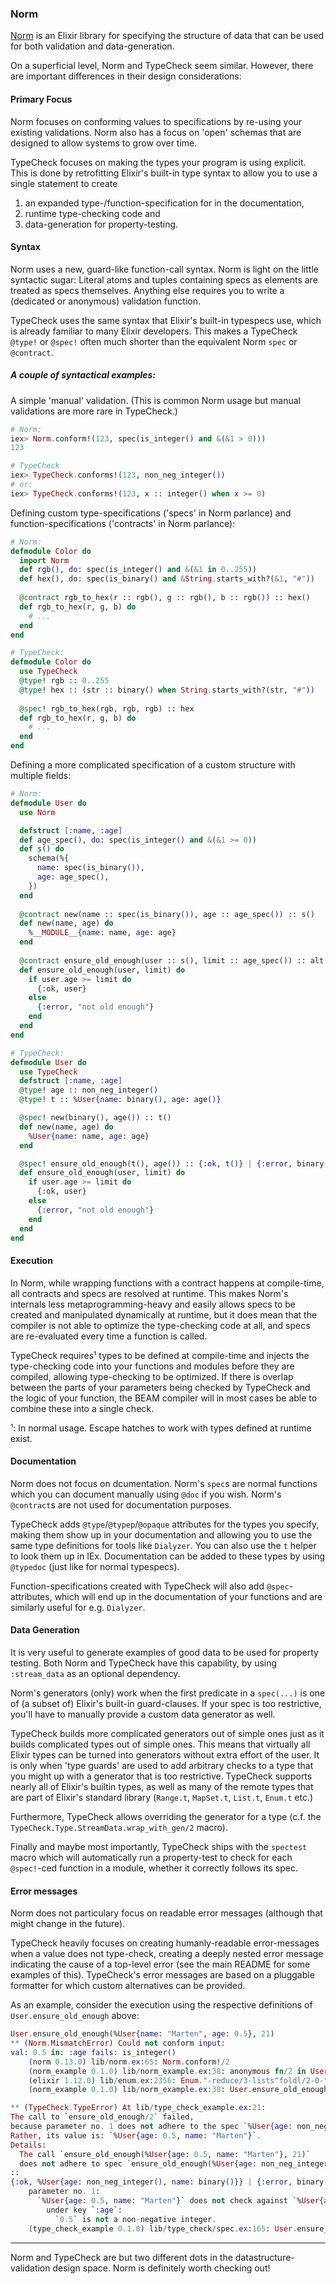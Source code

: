 ### Norm

[Norm](https://github.com/keathley/norm/) is an Elixir library for specifying the structure of data that can be used for both validation and data-generation.

On a superficial level, Norm and TypeCheck seem similar. However, there are important differences in their design considerations:

#### Primary Focus 

Norm focuses on conforming values to specifications by re-using your existing validations. 
Norm also has a focus on 'open' schemas that are designed to allow systems to grow over time.

TypeCheck focuses on making the types your program is using explicit. 
This is done by retrofitting Elixir's built-in type syntax to allow you to use a single statement to create 
1. an expanded type-/function-specification for in the documentation, 
2. runtime type-checking code and
3. data-generation for property-testing.

#### Syntax

Norm uses a new, guard-like function-call syntax.
Norm is light on the little syntactic sugar: Literal atoms and tuples containing specs as elements are treated as specs themselves. 
Anything else requires you to write a (dedicated or anonymous) validation function.

TypeCheck uses the same syntax that Elixir's built-in typespecs use, which is already familiar to many Elixir developers.
This makes a TypeCheck `@type!` or `@spec!` often much shorter than the equivalent Norm `spec` or `@contract`.

##### A couple of syntactical examples:

A simple 'manual' validation. (This is common Norm usage but manual validations are more rare in TypeCheck.)

```elixir
# Norm:
iex> Norm.conform!(123, spec(is_integer() and &(&1 > 0)))
123
```

```elixir
# TypeCheck
iex> TypeCheck.conforms!(123, non_neg_integer())
# or:
iex> TypeCheck.conforms!(123, x :: integer() when x >= 0)
```

Defining custom type-specifications ('specs' in Norm parlance) and function-specifications ('contracts' in Norm parlance):

```elixir
# Norm:
defmodule Color do
  import Norm
  def rgb(), do: spec(is_integer() and &(&1 in 0..255))
  def hex(), do: spec(is_binary() and &String.starts_with?(&1, "#"))
  
  @contract rgb_to_hex(r :: rgb(), g :: rgb(), b :: rgb()) :: hex()
  def rgb_to_hex(r, g, b) do
    # ...
  end
end
```

```elixir
# TypeCheck:
defmodule Color do
  use TypeCheck
  @type! rgb :: 0..255
  @type! hex :: (str :: binary() when String.starts_with?(str, "#"))
  
  @spec! rgb_to_hex(rgb, rgb, rgb) :: hex
  def rgb_to_hex(r, g, b) do
    # ...
  end
end
```

Defining a more complicated specification of a custom structure with multiple fields:

```elixir
# Norm:
defmodule User do
  use Norm

  defstruct [:name, :age]
  def age_spec(), do: spec(is_integer() and &(&1 >= 0))
  def s() do
    schema(%{
      name: spec(is_binary()),
      age: age_spec(),
    })
  end
  
  @contract new(name :: spec(is_binary()), age :: age_spec()) :: s()
  def new(name, age) do
    %__MODULE__{name: name, age: age}
  end
  
  @contract ensure_old_enough(user :: s(), limit :: age_spec()) :: alt(success: {:ok, s()}, problem: {:error, spec(is_binary())})
  def ensure_old_enough(user, limit) do
    if user.age >= limit do
      {:ok, user}
    else
      {:error, "not old enough"}
    end
  end
end
```

```elixir
# TypeCheck:
defmodule User do
  use TypeCheck
  defstruct [:name, :age]
  @type! age :: non_neg_integer()
  @type! t :: %User{name: binary(), age: age()}

  @spec! new(binary(), age()) :: t()
  def new(name, age) do
    %User{name: name, age: age}
  end

  @spec! ensure_old_enough(t(), age()) :: {:ok, t()} | {:error, binary()}
  def ensure_old_enough(user, limit) do
    if user.age >= limit do
      {:ok, user}
    else
      {:error, "not old enough"}
    end
  end
end
```

#### Execution

In Norm, while wrapping functions with a contract happens at compile-time, 
all contracts and specs are resolved at runtime.
This makes Norm's internals less metaprogramming-heavy and easily allows specs to be created and manipulated dynamically at runtime, 
but it does mean that the compiler is not able to optimize the type-checking code at all, and specs are re-evaluated every time a function is called.

TypeCheck requires¹ types to be defined at compile-time and injects the type-checking code into your functions and modules before they are compiled, 
allowing type-checking to be optimized.
If there is overlap between the parts of your parameters being checked by TypeCheck and the logic of your function,
the BEAM compiler will in most cases be able to combine these into a single check.

¹: In normal usage. Escape hatches to work with types defined at runtime exist.

#### Documentation

Norm does not focus on dcumentation.
Norm's `spec`s are normal functions which you can document manually using `@doc` if you wish. 
Norm's `@contract`s are not used for documentation purposes.

TypeCheck adds `@type`/`@typep`/`@opaque` attributes for the types you specify, making them show up in your documentation 
and allowing you to use the same type definitions for tools like `Dialyzer`. 
You can also use the `t` helper to look them up in IEx. 
Documentation can be added to these types by using `@typedoc` (just like for normal typespecs).

Function-specifications created with TypeCheck will also add `@spec`-attributes, which will end up in the documentation of your functions and are similarly useful for e.g. `Dialyzer`.

#### Data Generation

It is very useful to generate examples of good data to be used for property testing.
Both Norm and TypeCheck have this capability, by using `:stream_data` as an optional dependency.

Norm's generators (only) work when the first predicate in a `spec(...)` is one of (a subset of) Elixir's built-in guard-clauses. 
If your spec is too restrictive, you'll have to manually provide a custom data generator as well.

TypeCheck builds more complicated generators out of simple ones just as it builds complicated types out of simple ones. 
This means that virtually all Elixir types can be turned into generators without extra effort of the user. 
It is only when 'type guards' are used to add arbitrary checks to a type that you might up with a generator that is too restrictive. 
TypeCheck supports nearly all of Elixir's builtin types, as well as many of the remote types that are part of Elixir's standard library (`Range.t`, `MapSet.t`, `List.t`, `Enum.t` etc.)

Furthermore, TypeCheck allows overriding the generator for a type (c.f. the `TypeCheck.Type.StreamData.wrap_with_gen/2` macro).

Finally and maybe most importantly, TypeCheck ships with the `spectest` macro 
which will automatically run a property-test to check for each `@spec!`-ced function in a module, whether it correctly follows its spec.

#### Error messages

Norm does not particulary focus on readable error messages (although that might change in the future).

TypeCheck heavily focuses on creating humanly-readable error-messages when a value does not type-check,
creating a deeply nested error message indicating the cause of a top-level error (see the main README for some examples of this). 
TypeCheck's error messages are based on a pluggable formatter for which custom alternatives can be provided.

As an example, consider the execution using the respective definitions of `User.ensure_old_enough` above:

```elixir
User.ensure_old_enough(%User{name: "Marten", age: 0.5}, 21)
** (Norm.MismatchError) Could not conform input:
val: 0.5 in: :age fails: is_integer()
    (norm 0.13.0) lib/norm.ex:65: Norm.conform!/2
    (norm_example 0.1.0) lib/norm_example.ex:38: anonymous fn/2 in User.ensure_old_enough/2
    (elixir 1.12.0) lib/enum.ex:2356: Enum."-reduce/3-lists^foldl/2-0-"/3
    (norm_example 0.1.0) lib/norm_example.ex:38: User.ensure_old_enough/2
```

```elixir
** (TypeCheck.TypeError) At lib/type_check_example.ex:21:
The call to `ensure_old_enough/2` failed,
because parameter no. 1 does not adhere to the spec `%User{age: non_neg_integer(), name: binary()}`.
Rather, its value is: `%User{age: 0.5, name: "Marten"}`.
Details:
  The call `ensure_old_enough(%User{age: 0.5, name: "Marten"}, 21)`
  does not adhere to spec `ensure_old_enough(%User{age: non_neg_integer(), name: binary()}, non_neg_integer())
::
{:ok, %User{age: non_neg_integer(), name: binary()}} | {:error, binary()}`. Reason:
    parameter no. 1:
      `%User{age: 0.5, name: "Marten"}` does not check against `%User{age: non_neg_integer(), name: binary()}`. Reason:
        under key `:age`:
          `0.5` is not a non-negative integer.
    (type_check_example 0.1.0) lib/type_check/spec.ex:165: User.ensure_old_enough/2

```

---

Norm and TypeCheck are but two different dots in the datastructure-validation design space. Norm is definitely worth checking out!
